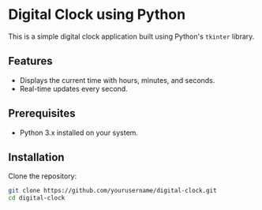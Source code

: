 # Digital Clock using Python

This is a simple digital clock application built using Python's `tkinter` library.

## Features
- Displays the current time with hours, minutes, and seconds.
- Real-time updates every second.

## Prerequisites
- Python 3.x installed on your system.

## Installation

Clone the repository:

```bash
git clone https://github.com/yourusername/digital-clock.git
cd digital-clock
